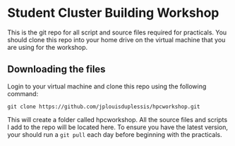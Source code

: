 # Student Cluster Building Workshop
This is the git repo for all script and source files required for practicals. You should clone this repo into your home drive on the virtual machine that you are using for the workshop.

## Downloading the files
Login to your virtual machine and clone this repo using the following command:


`git clone https://github.com/jplouisduplessis/hpcworkshop.git`

This will create a folder called hpcworkshop. All the source files and scripts I add to the repo will be located here. To ensure you have the latest version, your should run a `git pull` each day before beginning with the practicals.